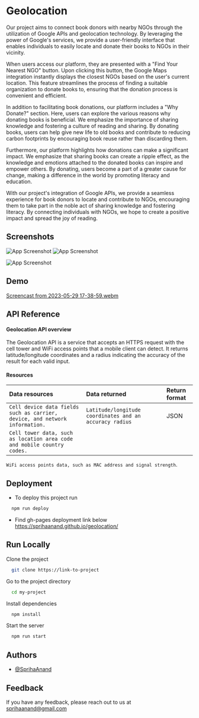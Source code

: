 
# Geolocation

Our project aims to connect book donors with nearby NGOs through the utilization of Google APIs and geolocation technology. By leveraging the power of Google's services, we provide a user-friendly interface that enables individuals to easily locate and donate their books to NGOs in their vicinity.

When users access our platform, they are presented with a "Find Your Nearest NGO" button. Upon clicking this button, the Google Maps integration instantly displays the closest NGOs based on the user's current location. This feature streamlines the process of finding a suitable organization to donate books to, ensuring that the donation process is convenient and efficient.

In addition to facilitating book donations, our platform includes a "Why Donate?" section. Here, users can explore the various reasons why donating books is beneficial. We emphasize the importance of sharing knowledge and fostering a culture of reading and sharing. By donating books, users can help give new life to old books and contribute to reducing carbon footprints by encouraging book reuse rather than discarding them.

Furthermore, our platform highlights how donations can make a significant impact. We emphasize that sharing books can create a ripple effect, as the knowledge and emotions attached to the donated books can inspire and empower others. By donating, users become a part of a greater cause for change, making a difference in the world by promoting literacy and education.

With our project's integration of Google APIs, we provide a seamless experience for book donors to locate and contribute to NGOs, encouraging them to take part in the noble act of sharing knowledge and fostering literacy. By connecting individuals with NGOs, we hope to create a positive impact and spread the joy of reading.


## Screenshots

![App Screenshot](https://github.com/SprihaAnand/geolocation/assets/97617046/3b768abe-b01d-42bf-8131-15d3db9bc2cb)
![App Screenshot](https://github.com/SprihaAnand/geolocation/assets/97617046/40cb4b4b-80e4-460d-9a42-c54e17dc567e)

![App Screenshot](https://github.com/SprihaAnand/geolocation/assets/97617046/3e6f0406-5932-4abd-af2c-874c0347afc2)

## Demo
[Screencast from 2023-05-29 17-38-59.webm](https://github.com/SprihaAnand/geolocation/assets/97617046/dcb11bcd-5053-4566-b9a0-28905bb5a824)

## API Reference
####  Geolocation API overview

The Geolocation API is a service that accepts an HTTPS request with the cell tower and WiFi access points that a mobile client can detect. It returns latitude/longitude coordinates and a radius indicating the accuracy of the result for each valid input.

#### Resources

| Data resources	 | Data returned     | Return format                |
| :-------- | :------- | :------------------------- |
| `Cell device data fields such as carrier, device, and network information.` | `Latitude/longitude coordinates and an accuracy radius` |JSON |
| `Cell tower data, such as location area code and mobile country codes.` |
`WiFi access points data, such as MAC address and signal strength`.

## Deployment

- To deploy this project run

```bash
  npm run deploy
```
- Find gh-pages deployment link below
https://sprihaanand.github.io/geolocation/

## Run Locally

Clone the project

```bash
  git clone https://link-to-project
```

Go to the project directory

```bash
  cd my-project
```

Install dependencies

```bash
  npm install
```

Start the server

```bash
  npm run start
```

## Authors

- [@SprihaAnand](https://www.github.com/SprihaAnand)


## Feedback

If you have any feedback, please reach out to us at sprihaanand@gmail.com





